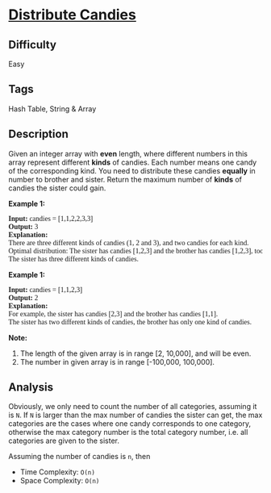 # [Distribute Candies](https://leetcode.com/problems/distribute-candies/)

## Difficulty

Easy

## Tags

Hash Table, String & Array

## Description

Given an integer array with **even** length, where different numbers in this array represent different **kinds** of candies. Each number means one candy of the corresponding kind. You need to distribute these candies **equally** in number to brother and sister. Return the maximum number of **kinds** of candies the sister could gain.

**Example 1:**

<pre style="font-family: consolas">
<b>Input:</b> candies = [1,1,2,2,3,3]
<b>Output:</b> 3
<b>Explanation:</b>
There are three different kinds of candies (1, 2 and 3), and two candies for each kind.
Optimal distribution: The sister has candies [1,2,3] and the brother has candies [1,2,3], too.
The sister has three different kinds of candies.
</pre>

**Example 1:**

<pre style="font-family: consolas">
<b>Input:</b> candies = [1,1,2,3]
<b>Output:</b> 2
<b>Explanation:</b>
For example, the sister has candies [2,3] and the brother has candies [1,1].
The sister has two different kinds of candies, the brother has only one kind of candies.
</pre>

**Note:**
1. The length of the given array is in range [2, 10,000], and will be even.
2. The number in given array is in range [-100,000, 100,000].

## Analysis

Obviously, we only need to count the number of all categories, assuming it is `N`. If `N` is larger than the max number of candies the sister can get, the max categories are the cases where one candy corresponds to one category, otherwise the max category number is the total category number, i.e. all categories are given to the sister.

Assuming the number of candies is `n`, then
- Time Complexity: `O(n)`
- Space Complexity: `O(n)`
